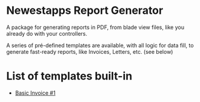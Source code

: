 # Newestapps Report Generator

A package for generating reports in PDF, from blade view files, like you already do with your controllers.

A series of pré-defined templates are available, with all logic for data fill, to generate fast-ready reports, like Invoices, Letters, etc. (see below)

# List of templates built-in

- [Basic Invoice #1](docs/basic-invoice-1.md)
